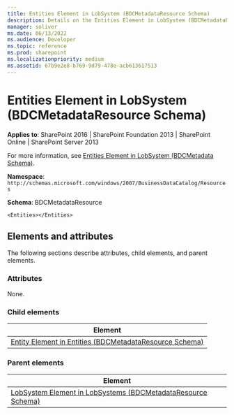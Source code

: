```yaml
---
title: Entities Element in LobSystem (BDCMetadataResource Schema)
description: Details on the Entities Element in LobSystem (BDCMetadataResource Schema)
manager: soliver
ms.date: 06/13/2022
ms.audience: Developer
ms.topic: reference
ms.prod: sharepoint
ms.localizationpriority: medium
ms.assetid: 67b9e2e8-b769-9d79-478e-acb613617513
---
```


# Entities Element in LobSystem (BDCMetadataResource Schema)

**Applies to**: SharePoint 2016 | SharePoint Foundation 2013 | SharePoint Online | SharePoint Server 2013

For more information, see [Entities Element in LobSystem (BDCMetadata Schema)](entities-element-in-lobsystem-bdcmetadata-schema.md).

**Namespace**: `http://schemas.microsoft.com/windows/2007/BusinessDataCatalog/Resources`

**Schema**: BDCMetadataResource

```
<Entities></Entities>
```

## Elements and attributes

The following sections describe attributes, child elements, and parent elements.

### Attributes

None.

### Child elements

| Element |
| --- |
| [Entity Element in Entities (BDCMetadataResource Schema)](entity-element-in-entities-bdcmetadataresource-schema.md) |

### Parent elements

| Element |
| --- |
| [LobSystem Element in LobSystems (BDCMetadataResource Schema)](lobsystem-element-in-lobsystems-bdcmetadataresource-schema.md) |








